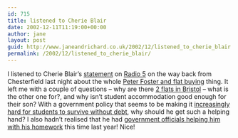 ```yaml
---
id: 715
title: listened to Cherie Blair
date: 2002-12-11T11:19:00+00:00
author: jane
layout: post
guid: http://www.janeandrichard.co.uk/2002/12/listened_to_cherie_blair
permalink: /2002/12/listened_to_cherie_blair/
---
```

I listened to Cherie Blair&#8217;s [statement](http://news.bbc.co.uk/1/hi/uk_politics/2563751.stm) on [Radio 5](http://www.bbc.co.uk/5live) on the way back from Chesterfield last night about the whole [Peter Foster and flat buying](http://news.bbc.co.uk/1/hi/uk_politics/2546835.stm) thing. It left me with a couple of questions &#8211; why are there [2 flats in Bristol](http://news.bbc.co.uk/1/hi/uk_politics/2547617.stm) &#8211; what is the other one for?, and why isn&#8217;t student accommodation good enough for their son? With a government policy that seems to be making it [increasingly hard for students to survive without debt](http://news.bbc.co.uk/1/hi/in_depth/education/2002/higher_education_review/), why should he get such a helping hand? I also hadn&#8217;t realised that he had [government officials helping him with his homework](http://news.bbc.co.uk/1/hi/uk_politics/1691165.stm) this time last year! Nice!